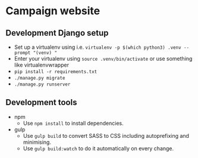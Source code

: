 # Campaign website

## Development Django setup
* Set up a virtualenv using i.e. `virtualenv -p $(which python3) .venv --prompt "(venv) "`
* Enter your virtualenv using `source .venv/bin/activate` or use something like virtualenvwrapper
* `pip install -r requirements.txt`
* `./manage.py migrate`
* `./manage.py runserver`

## Development tools
* npm
  * Use `npm install` to install dependencies.
* gulp
  * Use `gulp build` to convert SASS to CSS including autoprefixing and
  minimising.
  * Use `gulp build:watch` to do it automatically on every change.
